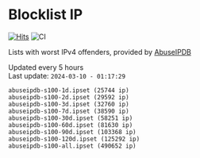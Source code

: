 # Blocklist IP

[![Hits](https://hits.seeyoufarm.com/api/count/incr/badge.svg?url=https%3A%2F%2Fgithub.com%2Fborestad%2Fblocklist-ip%2F&count_bg=%2379C83D&title_bg=%23555555&icon=&icon_color=%23E7E7E7&title=hits&edge_flat=false)](https://hits.seeyoufarm.com)  ![CI](https://img.shields.io/github/workflow/status/borestad/blocklist-ip/CI?style=flat-square)

Lists with worst IPv4 offenders, provided by [AbuseIPDB](https://www.abuseipdb.com/)

<!-- FOOTER-PLACEHOLDER -->
Updated every 5 hours<br>
Last update: `2024-03-10 - 01:17:29`
```
abuseipdb-s100-1d.ipset (25744 ip)
abuseipdb-s100-2d.ipset (29592 ip)
abuseipdb-s100-3d.ipset (32760 ip)
abuseipdb-s100-7d.ipset (38590 ip)
abuseipdb-s100-30d.ipset (58251 ip)
abuseipdb-s100-60d.ipset (81630 ip)
abuseipdb-s100-90d.ipset (103368 ip)
abuseipdb-s100-120d.ipset (125292 ip)
abuseipdb-s100-all.ipset (490652 ip)
```
